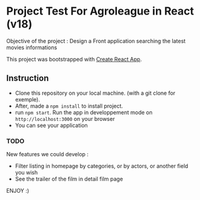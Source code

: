 # Project Test For Agroleague in React (v18)

Objective of the project : Design a Front application searching the latest movies informations

This project was bootstrapped with [Create React App](https://github.com/facebook/create-react-app).

## Instruction

- Clone this repository on your local machine. (with a git clone for exemple). 
- After, made a `npm install` to install project. 
- run `npm start`. Run the app in developpement mode on `http://localhost:3000` on your browser
- You can see your application



### TODO
 New features we could develop : 
 - Filter listing in homepage by categories, or by actors, or another field you wish
 - See the trailer of the film in detail film page

ENJOY :)
